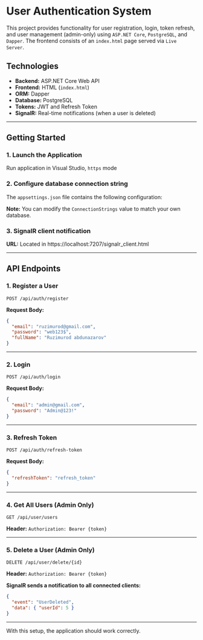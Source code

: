 # User Authentication System

This project provides functionality for user registration, login, token refresh, and user management (admin-only) using `ASP.NET Core`, `PostgreSQL`, and `Dapper`. The frontend consists of an `index.html` page served via `Live Server`.

## Technologies

* **Backend:** ASP.NET Core Web API
* **Frontend:** HTML (`index.html`)
* **ORM:** Dapper
* **Database:** PostgreSQL
* **Tokens:** JWT and Refresh Token
* **SignalR:** Real-time notifications (when a user is deleted)

---

## Getting Started

### 1. Launch the Application

Run application in Visual Studio, `https` mode

### 2. Configure database connection string

The `appsettings.json` file contains the following configuration:

**Note:** You can modify the `ConnectionStrings` value to match your own database.

### 3. SignalR client notification

**URL:** Located in https://localhost:7207/signalr_client.html

---

## API Endpoints

### 1. Register a User

`POST /api/auth/register`

**Request Body:**

```json
{
  "email": "ruzimurod@gmail.com",
  "password": "web123$",
  "fullName": "Ruzimurod abdunazarov"
}
```

---

### 2. Login

`POST /api/auth/login`

**Request Body:**

```json
{
  "email": "admin@gmail.com",
  "password": "Admin@123!"
}
```

---

### 3. Refresh Token

`POST /api/auth/refresh-token`

**Request Body:**

```json
{
  "refreshToken": "refresh_token"
}
```

---

### 4. Get All Users (Admin Only)

`GET /api/user/users`

**Header:**
`Authorization: Bearer {token}`

---

### 5. Delete a User (Admin Only)

`DELETE /api/user/delete/{id}`

**Header:**
`Authorization: Bearer {token}`

**SignalR sends a notification to all connected clients:**

```json
{
  "event": "UserDeleted",
  "data": { "userId": 5 }
}
```

---


With this setup, the application should work correctly.
